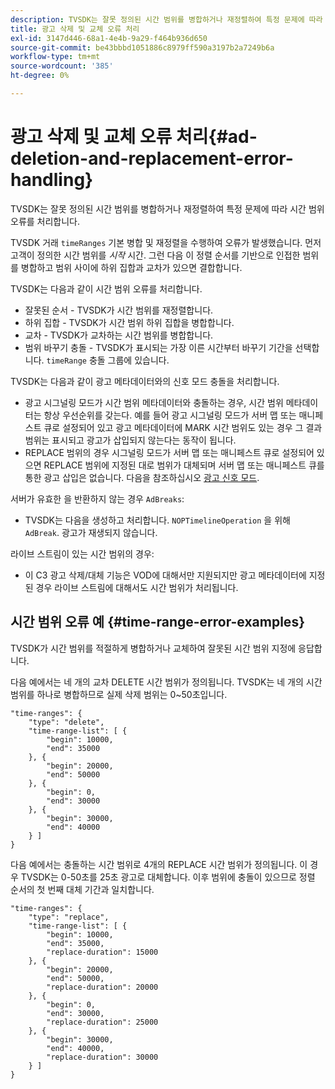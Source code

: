 ```yaml
---
description: TVSDK는 잘못 정의된 시간 범위를 병합하거나 재정렬하여 특정 문제에 따라 시간 범위 오류를 처리합니다.
title: 광고 삭제 및 교체 오류 처리
exl-id: 3147d446-68a1-4e4b-9a29-f464b936d650
source-git-commit: be43bbbd1051886c8979ff590a3197b2a7249b6a
workflow-type: tm+mt
source-wordcount: '385'
ht-degree: 0%

---
```


# 광고 삭제 및 교체 오류 처리{#ad-deletion-and-replacement-error-handling}

TVSDK는 잘못 정의된 시간 범위를 병합하거나 재정렬하여 특정 문제에 따라 시간 범위 오류를 처리합니다.

TVSDK 거래 `timeRanges` 기본 병합 및 재정렬을 수행하여 오류가 발생했습니다. 먼저 고객이 정의한 시간 범위를 *시작* 시간. 그런 다음 이 정렬 순서를 기반으로 인접한 범위를 병합하고 범위 사이에 하위 집합과 교차가 있으면 결합합니다.

TVSDK는 다음과 같이 시간 범위 오류를 처리합니다.

* 잘못된 순서 - TVSDK가 시간 범위를 재정렬합니다.
* 하위 집합 - TVSDK가 시간 범위 하위 집합을 병합합니다.
* 교차 - TVSDK가 교차하는 시간 범위를 병합합니다.
* 범위 바꾸기 충돌 - TVSDK가 표시되는 가장 이른 시간부터 바꾸기 기간을 선택합니다. `timeRange` 충돌 그룹에 있습니다.

TVSDK는 다음과 같이 광고 메타데이터와의 신호 모드 충돌을 처리합니다.

* 광고 시그널링 모드가 시간 범위 메타데이터와 충돌하는 경우, 시간 범위 메타데이터는 항상 우선순위를 갖는다. 예를 들어 광고 시그널링 모드가 서버 맵 또는 매니페스트 큐로 설정되어 있고 광고 메타데이터에 MARK 시간 범위도 있는 경우 그 결과 범위는 표시되고 광고가 삽입되지 않는다는 동작이 됩니다.
* REPLACE 범위의 경우 시그널링 모드가 서버 맵 또는 매니페스트 큐로 설정되어 있으면 REPLACE 범위에 지정된 대로 범위가 대체되며 서버 맵 또는 매니페스트 큐를 통한 광고 삽입은 없습니다. 다음을 참조하십시오 [광고 신호 모드](../../../tvsdk-1.4-for-android/ad-insertion/ad-insertion-metadata/android-1.4-ad-signaling-mode.md).

서버가 유효한 을 반환하지 않는 경우 `AdBreaks`:

* TVSDK는 다음을 생성하고 처리합니다. `NOPTimelineOperation` 을 위해 `AdBreak`. 광고가 재생되지 않습니다.

라이브 스트림이 있는 시간 범위의 경우:

* 이 C3 광고 삭제/대체 기능은 VOD에 대해서만 지원되지만 광고 메타데이터에 지정된 경우 라이브 스트림에 대해서도 시간 범위가 처리됩니다.

## 시간 범위 오류 예 {#time-range-error-examples}

TVSDK가 시간 범위를 적절하게 병합하거나 교체하여 잘못된 시간 범위 지정에 응답합니다.

다음 예에서는 네 개의 교차 DELETE 시간 범위가 정의됩니다. TVSDK는 네 개의 시간 범위를 하나로 병합하므로 실제 삭제 범위는 0~50초입니다.

```
"time-ranges": {
    "type": "delete",
    "time-range-list": [ {
        "begin": 10000,
        "end": 35000
    }, {
        "begin": 20000,
        "end": 50000
    }, {
        "begin": 0,
        "end": 30000
    }, {
        "begin": 30000,
        "end": 40000
    } ]
}
```

다음 예에서는 충돌하는 시간 범위로 4개의 REPLACE 시간 범위가 정의됩니다. 이 경우 TVSDK는 0-50초를 25초 광고로 대체합니다. 이후 범위에 충돌이 있으므로 정렬 순서의 첫 번째 대체 기간과 일치합니다.

```
"time-ranges": {
    "type": "replace",
    "time-range-list": [ {
        "begin": 10000,
        "end": 35000,
        "replace-duration": 15000
    }, {
        "begin": 20000,
        "end": 50000,
        "replace-duration": 20000
    }, {
        "begin": 0,
        "end": 30000,
        "replace-duration": 25000
    }, {
        "begin": 30000,
        "end": 40000,
        "replace-duration": 30000
    } ]
}
```
